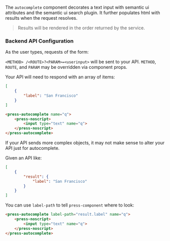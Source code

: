 The `autocomplete` component decorates a text input with semantic ui attributes
and the semantic ui search plugin. It further populates html with results when
the request resolves.

> Results will be rendered in the order returned by the service.

### Backend API Configuration

As the user types, requests of the form:

`<METHOD> /<ROUTE>?<PARAM>=<userinput>` will be sent to your API. `METHOD`,
`ROUTE`, and `PARAM` may be overridden via component props.

Your API will need to respond with an array of items:

```json
[
    {
        "label": "San Francisco"
    }
]
```

```html
<press-autocomplete name="q">
    <press-noscript>
        <input type="text" name="q">
    </press-noscript>
</press-autocomplete>
```

If your API sends more complex objects, it may not make sense to alter your API
just for autocomplete.

Given an API like:

```json
[
    {
        "result": {
            "label": "San Francisco"
        }
    }
]
```

You can use `label-path` to tell `press-component` where to look:

```html
<press-autocomplete label-path="result.label" name="q">
    <press-noscript>
        <input type="text" name="q">
    </press-noscript>
</press-autocomplete>
```

